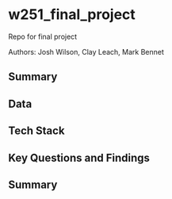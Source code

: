 # w251_final_project
Repo for final project

Authors: Josh Wilson, Clay Leach, Mark Bennet

## Summary

## Data

## Tech Stack

## Key Questions and Findings

## Summary

